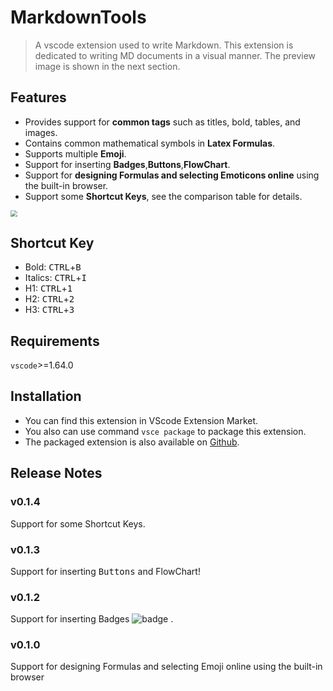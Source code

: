 # MarkdownTools

> A vscode extension used to write Markdown. This extension is dedicated to writing MD documents in a visual manner. The preview image is shown in the next section.

## Features

- Provides support for **common tags** such as titles, bold, tables, and images.
- Contains common mathematical symbols in **Latex Formulas**.
- Supports multiple **Emoji**.
- Support for inserting **Badges**,**Buttons**,**FlowChart**.
- Support for **designing Formulas and selecting Emoticons online** using the built-in browser.
- Support some **Shortcut Keys**, see the comparison table for details.

<img src="https://picgo-1256052225.cos.ap-guangzhou.myqcloud.com/img/202202101730715.png" style="zoom: 67%;" />

## Shortcut Key

-   Bold: <kbd>CTRL</kbd>+<kbd>B</kbd>
-   Italics: <kbd>CTRL</kbd>+<kbd>I</kbd>
-   H1: <kbd>CTRL</kbd>+<kbd>1</kbd>
-   H2: <kbd>CTRL</kbd>+<kbd>2</kbd>
-   H3: <kbd>CTRL</kbd>+<kbd>3</kbd>

## Requirements

`vscode`>=1.64.0

## Installation

- You can find this extension in VScode Extension Market.
- You also can use command `vsce package` to package this extension.
- The packaged extension is also available on [Github](https://github.com/BamLubi/markdowntools/releases).

## Release Notes

### v0.1.4

Support for some Shortcut Keys.

### v0.1.3

Support for inserting <kbd>Buttons</kbd> and FlowChart!

### v0.1.2

Support for inserting Badges ![badge](https://img.shields.io/badge/version-0.1.2-brightgreen) .

### v0.1.0

Support for designing Formulas and selecting Emoji online using the built-in browser
